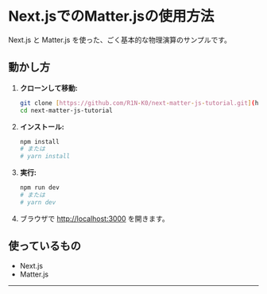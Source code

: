# Next.jsでのMatter.jsの使用方法

Next.js と Matter.js を使った、ごく基本的な物理演算のサンプルです。

## 動かし方

1.  **クローンして移動:**
    ```bash
    git clone [https://github.com/R1N-K0/next-matter-js-tutorial.git](https://github.com/R1N-K0/next-matter-js-tutorial.git)
    cd next-matter-js-tutorial
    ```

2.  **インストール:**
    ```bash
    npm install
    # または
    # yarn install
    ```

3.  **実行:**
    ```bash
    npm run dev
    # または
    # yarn dev
    ```

4.  ブラウザで [http://localhost:3000](http://localhost:3000) を開きます。

## 使っているもの

* Next.js
* Matter.js

---